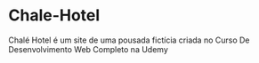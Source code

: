 # Chale-Hotel
Chalé Hotel é um site de uma pousada fictícia criada no Curso De Desenvolvimento Web Completo na Udemy
